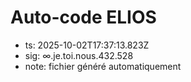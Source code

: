 # Auto-code ELIOS
- ts: 2025-10-02T17:37:13.823Z
- sig: ∞.je.toi.nous.432.528
- note: fichier généré automatiquement